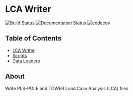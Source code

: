 # LCA Writer

[![Build Status](https://travis-ci.com/line-mind/lca_writer.svg?token=8VnQgt1kpLw7KrQy9Bzq&branch=master)](https://travis-ci.com/line-mind/lca_writer)
[![Documentation Status](https://readthedocs.org/projects/lca-writer/badge/?version=latest)](https://lca-writer.readthedocs.io/en/latest/?badge=latest)
[![codecov](https://codecov.io/gh/line-mind/lca_writer/branch/master/graph/badge.svg)](https://codecov.io/gh/line-mind/lca_writer)


## Table of Contents

* [LCA Writer](lca_writer.rst)
* [Scripts](scripts.rst)
* [Data Loaders](data.rst)

## About

Write PLS-POLE and TOWER Load Case Analysis (LCA) files
